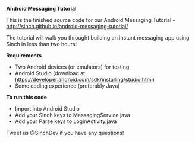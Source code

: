 **Android Messaging Tutorial**

This is the finished source code for our Android Messaging Tutorial - http://sinch.github.io/android-messaging-tutorial/

The tutorial will walk you throught building an instant messaging app using Sinch in less than two hours!

**Requirements**

- Two Android devices (or emulators) for testing
- Android Studio (download at https://developer.android.com/sdk/installing/studio.html)
- Some coding experience (preferably Java)

**To run this code**
- Import into Android Studio
- Add your Sinch keys to MessagingService.java
- Add your Parse keys to LoginActivity.java

Tweet us @SinchDev if you have any questions!



